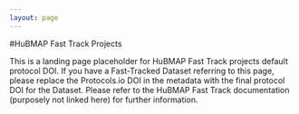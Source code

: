 ```yaml
---
layout: page
---
```


#HuBMAP Fast Track Projects

This is a landing page placeholder for HuBMAP Fast Track projects default protocol DOI.  If you have a Fast-Tracked Dataset referring to this page, please replace the Protocols.io DOI in the metadata with the final protocol DOI for the Dataset.  Please refer to the HuBMAP Fast Track documentation (purposely not linked here) for further information.

